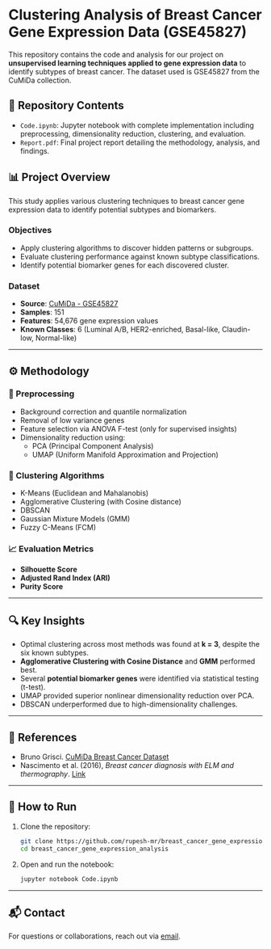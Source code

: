 
# Clustering Analysis of Breast Cancer Gene Expression Data (GSE45827)

This repository contains the code and analysis for our project on **unsupervised learning techniques applied to gene expression data** to identify subtypes of breast cancer. The dataset used is GSE45827 from the CuMiDa collection.

## 📁 Repository Contents

- `Code.ipynb`: Jupyter notebook with complete implementation including preprocessing, dimensionality reduction, clustering, and evaluation.
- `Report.pdf`: Final project report detailing the methodology, analysis, and findings.


## 📊 Project Overview

This study applies various clustering techniques to breast cancer gene expression data to identify potential subtypes and biomarkers.

### Objectives

- Apply clustering algorithms to discover hidden patterns or subgroups.
- Evaluate clustering performance against known subtype classifications.
- Identify potential biomarker genes for each discovered cluster.

### Dataset

- **Source**: [CuMiDa - GSE45827](https://www.kaggle.com/datasets/brunogrisci/breast-cancer-gene-expression-cumida)
- **Samples**: 151
- **Features**: 54,676 gene expression values
- **Known Classes**: 6 (Luminal A/B, HER2-enriched, Basal-like, Claudin-low, Normal-like)

---

## ⚙️ Methodology

### 🔬 Preprocessing

- Background correction and quantile normalization
- Removal of low variance genes
- Feature selection via ANOVA F-test (only for supervised insights)
- Dimensionality reduction using:
  - PCA (Principal Component Analysis)
  - UMAP (Uniform Manifold Approximation and Projection)

### 🤖 Clustering Algorithms

- K-Means (Euclidean and Mahalanobis)
- Agglomerative Clustering (with Cosine distance)
- DBSCAN
- Gaussian Mixture Models (GMM)
- Fuzzy C-Means (FCM)

### 📈 Evaluation Metrics

- **Silhouette Score**
- **Adjusted Rand Index (ARI)**
- **Purity Score**

---

## 🔍 Key Insights

- Optimal clustering across most methods was found at **k = 3**, despite the six known subtypes.
- **Agglomerative Clustering with Cosine Distance** and **GMM** performed best.
- Several **potential biomarker genes** were identified via statistical testing (t-test).
- UMAP provided superior nonlinear dimensionality reduction over PCA.
- DBSCAN underperformed due to high-dimensionality challenges.

---

## 📄 References

- Bruno Grisci. [CuMiDa Breast Cancer Dataset](https://www.kaggle.com/datasets/brunogrisci/breast-cancer-gene-expression-cumida)
- Nascimento et al. (2016), *Breast cancer diagnosis with ELM and thermography*. [Link](https://onlinelibrary.wiley.com/doi/full/10.1155/2016/4273813)

---
## 🧪 How to Run

1. Clone the repository:
   ```bash
   git clone https://github.com/rupesh-mr/breast_cancer_gene_expression_analysis
   cd breast_cancer_gene_expression_analysis
   ```

2. Open and run the notebook:
   ```bash
   jupyter notebook Code.ipynb
   ```

---

## 📬 Contact

For questions or collaborations, reach out via [email](mailto:rupeshmr2005@gmail.com).
